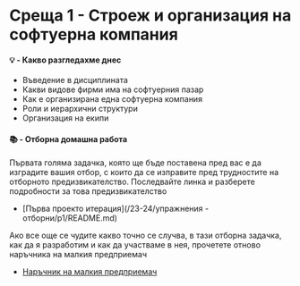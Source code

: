  # Среща 1 - Строеж и организация на софтуерна компания 

 #### 💡 - Какво разгледахме днес
- Въведение в дисциплината
- Какви видове фирми има на софтуерния пазар 
- Как е организирана една софтуерна компания 
- Роли и иерархични структури 
- Организация на екипи 

 #### 📚 - Отборна домашна работа

Първата голяма задачка, която ще бъде поставена пред вас е да изградите вашия отбор, с които да се изправите пред трудностите на отборното предизвикателство. Последвайте линка и разберете подробности за това предизвикателство
- [Първа проекто итерация](/23-24/упражнения - отборни/p1/README.md)

Ако все още се чудите какво точно се случва, в тази отборна задачка, как да я разработим и как да участваме в нея, прочетете отново наръчника на малкия предприемач
- [Наръчник на малкия предприемач](/software-processes/23-24/организация/наръчник_на_малкия_предприемач)